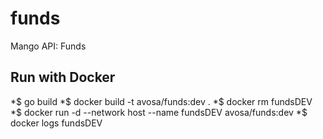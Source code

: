 # funds
Mango API: Funds

## Run with Docker
*$ go build
*$ docker build -t avosa/funds:dev .
*$ docker rm fundsDEV
*$ docker run -d --network host --name fundsDEV avosa/funds:dev 
*$ docker logs fundsDEV